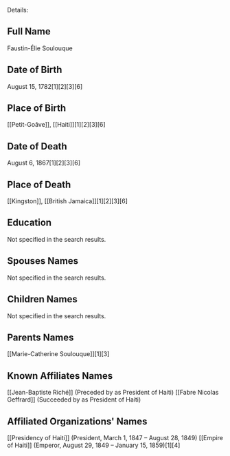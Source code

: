 Details: 

## Full Name
Faustin-Élie Soulouque

## Date of Birth
August 15, 1782[1][2][3][6]

## Place of Birth
[[Petit-Goâve]], [[Haiti]][1][2][3][6]

## Date of Death
August 6, 1867[1][2][3][6]

## Place of Death
[[Kingston]], [[British Jamaica]][1][2][3][6]

## Education
Not specified in the search results.

## Spouses Names
Not specified in the search results.

## Children Names
Not specified in the search results.

## Parents Names
[[Marie-Catherine Soulouque]][1][3]

## Known Affiliates Names
[[Jean-Baptiste Riché]] (Preceded by as President of Haiti)
[[Fabre Nicolas Geffrard]] (Succeeded by as President of Haiti)

## Affiliated Organizations' Names
[[Presidency of Haiti]] (President, March 1, 1847 – August 28, 1849)
[[Empire of Haiti]] (Emperor, August 29, 1849 – January 15, 1859)[1][4]

